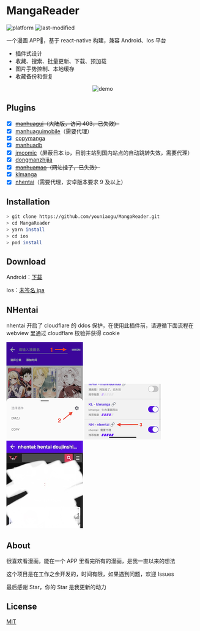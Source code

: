 # MangaReader

![platform](https://img.shields.io/badge/platform-android%20%7C%20ios-lightgrey)
![last-modified](https://img.shields.io/aur/last-modified/MangaReader)

一个漫画 APP📱，基于 react-native 构建，兼容 Android、Ios 平台

- 插件式设计
- 收藏、搜索、批量更新、下载、预加载
- 图片手势控制、本地缓存
- 收藏备份和恢复

<p align="center">
  <img src="./demo.gif" alt="demo" />
</p>

## Plugins

- [x] ~~[manhuagui](https://www.mhgui.com/)（大陆版，访问 403，已失效）~~
- [x] [manhuaguimobile](https://m.manhuagui.com/)（需要代理）
- [x] [copymanga](https://www.copymanga.org/)
- [x] [manhuadb](https://www.manhuadb.com/)
- [x] [jmcomic](https://18comic.vip)（屏蔽日本 ip，目前主站到国内站点的自动跳转失效，需要代理）
- [x] [dongmanzhijia](https://m.dmzj.com/)
- [x] ~~[manhuamao](https://www.maofly.com/)（网站挂了，已失效）~~
- [x] [klmanga](https://klmanga.net/)
- [x] [nhentai](https://nhentai.net/)（需要代理，安卓版本要求 9 及以上）

## Installation

```bash
> git clone https://github.com/youniaogu/MangaReader.git
> cd MangaReader
> yarn install
> cd ios
> pod install
```

## Download

Android：[下载](https://github.com/youniaogu/MangaReader/releases)

Ios：[未签名 ipa](https://github.com/youniaogu/MangaReader/releases)

## NHentai

nhentai 开启了 cloudflare 的 ddos 保护，在使用此插件前，请遵循下面流程在 webview 里通过 cloudflare 校验并获得 cookie

<img title="step1" src="./step1.png" alt="step1" width="200">

<img title="step2" src="./step2.png" alt="step2" width="200">

<img title="step3" src="./step3.jpg" alt="step3" width="200">

## About

很喜欢看漫画，能在一个 APP 里看完所有的漫画，是我一直以来的想法

这个项目是在工作之余开发的，时间有限，如果遇到问题，欢迎 Issues

最后感谢 Star，你的 Star 是我更新的动力

## License

[MIT](https://github.com/youniaogu/MangaReader/blob/master/LICENSE)
